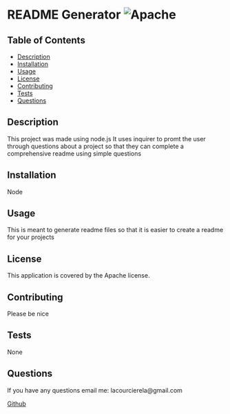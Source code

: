 
# README Generator ![Apache](https://img.shields.io/badge/LICENSE-Apache-blueviolet)

## Table of Contents
- [Description](#description)
- [Installation](#installation)
- [Usage](#usage)
- [License](#license)
- [Contributing](#contributing)
- [Tests](#tests)
- [Questions](#questions)


## Description
This project was made using node.js It uses inquirer to promt the user through questions about a project so that they can complete a comprehensive readme using simple questions

## Installation
Node


## Usage 
This is meant to generate readme files so that it is easier to create a readme for your projects

## License
 This application is covered by the Apache license.

## Contributing
Please be nice

## Tests 
None

## Questions
 <p>If you have any questions email me: lacourcierela@gmail.com</p>
 <a href="https://www.github.com/llacourciere/" target="_blank">Github</a>



